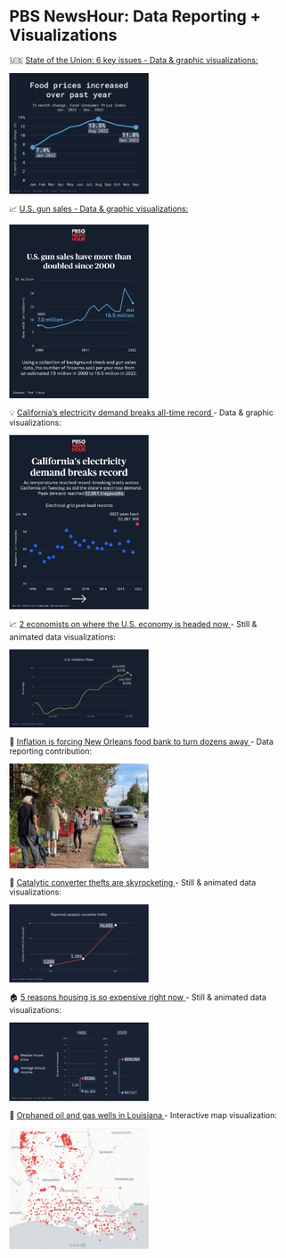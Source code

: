 # PBS NewsHour: Data Reporting + Visualizations

🇺🇸 <a href="https://www.pbs.org/newshour/politics/the-state-of-our-union-in-6-charts">State of the Union: 6 key issues - Data & graphic visualizations:</a>

<a href="https://www.pbs.org/newshour/politics/the-state-of-our-union-in-6-charts"><kbd><img src="images/sotu-data.jpeg" alt="State of the Union: 6 key issues Data visualization" width="250px"/></kbd></a>

📈 <a href="https://www.instagram.com/p/Cnxo1LIpqhL/">U.S. gun sales - Data & graphic visualizations:</a>

<a href="https://www.instagram.com/p/Cnxo1LIpqhL/"><kbd><img src="images/guns.jpeg" alt="U.S. gun sales Data visualization" width="250px"/></kbd></a>

💡 <a href="https://www.pbs.org/newshour/nation/californias-electricity-demand-breaks-all-time-record-during-severe-heat-wave">California’s electricity demand breaks all-time record </a>- Data & graphic visualizations:

<a href="https://www.pbs.org/newshour/nation/californias-electricity-demand-breaks-all-time-record-during-severe-heat-wave">
  <kbd><img src="images/CA-grid.jpeg" alt="California’s electricity demand breaks all-time record - Data visualization" width="250px"/></kbd>
</a>

📈 <a href="https://www.pbs.org/newshour/economy/these-2-economists-are-optimistic-about-the-future-of-the-economy-heres-why">2 economists on where the U.S. economy is headed now </a>- Still & animated data visualizations:

<a href="https://www.pbs.org/newshour/economy/these-2-economists-are-optimistic-about-the-future-of-the-economy-heres-why">
  <kbd><img src="images/econ.jpeg" alt="2 economists on where the U.S. economy is headed now" width="250px"/></kbd>
</a>

🥫 <a href="https://www.pbs.org/newshour/economy/this-new-orleans-food-bank-opened-to-serve-more-people-now-inflation-is-forcing-them-to-turn-dozens-away">Inflation is forcing New Orleans food bank to turn dozens away </a>- Data reporting contribution:

<a href="https://www.pbs.org/newshour/economy/this-new-orleans-food-bank-opened-to-serve-more-people-now-inflation-is-forcing-them-to-turn-dozens-away">
  <kbd><img src="images/nola-food-bank.jpeg" alt="Inflation is forcing New Orleans food bank to turn dozens away" width="250px"/></kbd>
</a>

🚙 <a href="https://www.pbs.org/newshour/nation/watch-catalytic-converter-thefts-are-skyrocketing-heres-why">Catalytic converter thefts are skyrocketing </a>- Still & animated data visualizations:

<a href="https://www.pbs.org/newshour/nation/watch-catalytic-converter-thefts-are-skyrocketing-heres-why">
  <kbd><img src="images/cc-theft.jpeg" alt="Catalytic converter thefts are skyrocketing" width="250px"/></kbd>
</a>

🏠 <a href="https://www.pbs.org/newshour/nation/5-reasons-housing-is-so-expensive-right-now">5 reasons housing is so expensive right now </a>- Still & animated data visualizations:

<a href="https://www.pbs.org/newshour/nation/5-reasons-housing-is-so-expensive-right-now">
  <kbd><img src="images/housing-prices.jpeg" alt="5 reasons housing is so expensive right now" width="250px"/></kbd>
</a>

📍 <a href="https://www.pbs.org/newshour/nation/in-louisiana-orphan-wells-seen-as-an-accident-waiting-to-happen">Orphaned oil and gas wells in Louisiana </a>- Interactive map visualization:

<a href="https://www.pbs.org/newshour/nation/in-louisiana-orphan-wells-seen-as-an-accident-waiting-to-happen">
  <kbd><img src="images/orphan-wells.jpeg" alt="Orphaned oil and gas wells in Louisiana" width="250px"/></kbd>
</a>
